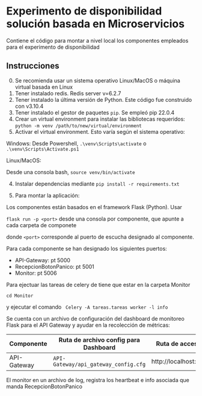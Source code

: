 # Experimento de disponibilidad solución basada en Microservicios

Contiene el código para montar a nivel local los componentes empleados para el experimento de disponibilidad

## Instrucciones 

0. Se recomienda usar un sistema operativo Linux/MacOS o máquina virtual basada en Linux
1. Tener instalado redis. Redis server v=6.2.7 
2. Tener instalado la última versión de Python. Este código fue construido con v3.10.4
3. Tener instalado el gestor de paquetes `pip`. Se empleó pip 22.0.4
4. Crear un virtual environment para instalar las bibliotecas requeridos: `python -m venv /path/to/new/virtual/environment`
5. Activar el virtual environment. Esto varía según el sistema operativo:

Windows:
Desde Powershell, `.\venv\Scripts\activate` o `.\venv\Scripts\Activate.ps1`

Linux/MacOS:

Desde una consola bash, `source venv/bin/activate`

4. Instalar dependencias mediante `pip install -r requirements.txt`

5. Para montar la aplicación:

Los componentes están basados en el framework Flask (Python). Usar 

`flask run -p <port>` desde una consola por componente, que apunte a cada carpeta de componete

donde `<port>` corresponde al puerto de escucha designado al componente.

Para cada componente se han designado los siguientes puertos:

* API-Gateway: pt 5000
* RecepcionBotonPanico: pt 5001
* Monitor: pt 5006

Para ejectuar las tareas de celery de tiene que estar en la carpeta Monitor

`cd Monitor`

y ejecutar el comando ` Celery -A tareas.tareas worker -l info`

Se cuenta con un archivo de configuración del dashboard de monitoreo Flask para el API Gateway y ayudar en la recolección de métricas:

| Componente   | Ruta de archivo config para Dashboard     | Ruta de acceso a dashboard      |
|--------------|-------------------------------------------|---------------------------------|
| API-Gateway  | `API-Gateway/api_gateway_config.cfg`      | http://localhost:5000/dashboard |

El monitor en un archivo de log, registra los heartbeat e info asociada que manda RecepcionBotonPanico
